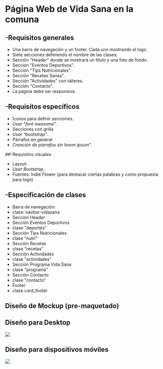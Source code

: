 # Página Web de Vida Sana en la comuna


## -Requisitos generales
  - Una barra de navegación y un footer. Cada uno mostrando el logo.  
  - Siete secciones definiendo el nombre de las clases:
  - Sección "Header" donde se mostrará un título y una foto de fondo.
  - Sección "Eventos Deportivos".
  - Sección "Tips Nutricionales".
  - Sección "Recetas Sanas".
  - Sección "Actividades" con talleres.
  - Sección "Contacto".
  - La página debe ser responsiva.

## -Requisitos específicos
- Íconos para definir secciones.
 - *Usar "font awesome"*.
- Secciones con grilla
 - *Usar "bootstrap"*.
- Párrafos en general
 - *Creación de párrafos sin lorem ipsum"*. 
 
##-Requisitos visuales

- Layout:
 - *Usar Bootstrap*.
- Fuentes: Indie Flower (para destacar ciertas palabras y como propuesta para logo)
 
## -Especificación de clases

- Barra de navegación:
 - clase: navbar-vidasana
- Sección Header 
- Sección Eventos Deportivos
 - clase "deportes"
- Sección Tips Nutricionales
 - clase "nutri"
- Sección Recetas
 - clase "recetas"
- Sección Actividades
 - clase "actividades"
- Sección Programa Vida Sana
 - clase "programa"
- Sección Contacto
- clase "contacto"
- Footer
 - clase card_footer

## Diseño de Mockup (pre-maquetado)



## Diseño para Desktop

![](assets/mockup/pre-maqueta-desktop.jpeg)




## Diseño para dispositivos móviles

![](assets/mockup/pre-maqueta-movil.jpeg)


